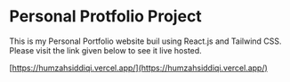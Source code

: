 # Personal Protfolio Project 

This is my Personal Portfolio website buil using React.js and Tailwind CSS. Please visit the link given below to see it live hosted. 

[https://humzahsiddiqi.vercel.app/](https://humzahsiddiqi.vercel.app/)
